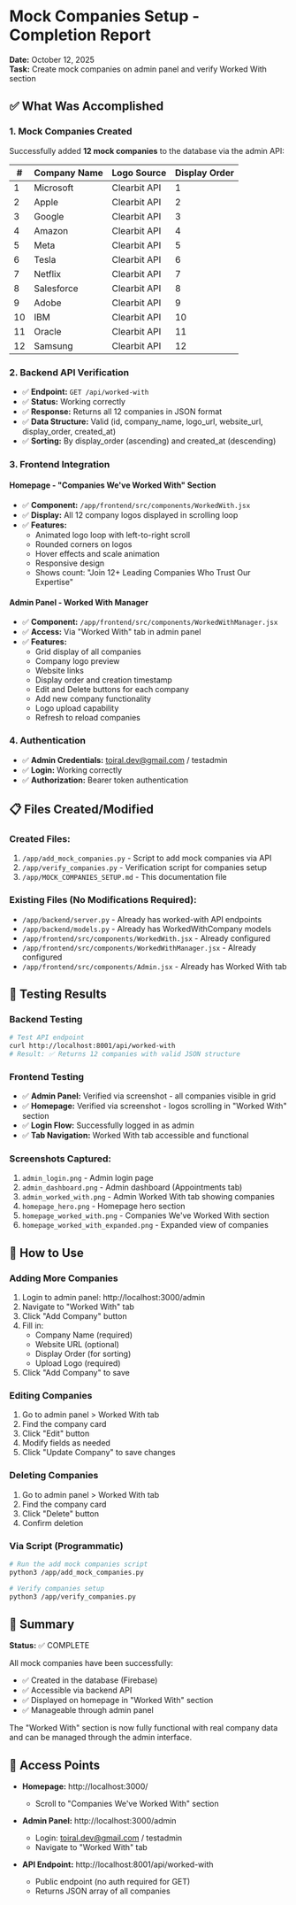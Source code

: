 # Mock Companies Setup - Completion Report

**Date:** October 12, 2025  
**Task:** Create mock companies on admin panel and verify Worked With section

## ✅ What Was Accomplished

### 1. Mock Companies Created
Successfully added **12 mock companies** to the database via the admin API:

| # | Company Name | Logo Source | Display Order |
|---|--------------|-------------|---------------|
| 1 | Microsoft | Clearbit API | 1 |
| 2 | Apple | Clearbit API | 2 |
| 3 | Google | Clearbit API | 3 |
| 4 | Amazon | Clearbit API | 4 |
| 5 | Meta | Clearbit API | 5 |
| 6 | Tesla | Clearbit API | 6 |
| 7 | Netflix | Clearbit API | 7 |
| 8 | Salesforce | Clearbit API | 8 |
| 9 | Adobe | Clearbit API | 9 |
| 10 | IBM | Clearbit API | 10 |
| 11 | Oracle | Clearbit API | 11 |
| 12 | Samsung | Clearbit API | 12 |

### 2. Backend API Verification
- ✅ **Endpoint:** `GET /api/worked-with`
- ✅ **Status:** Working correctly
- ✅ **Response:** Returns all 12 companies in JSON format
- ✅ **Data Structure:** Valid (id, company_name, logo_url, website_url, display_order, created_at)
- ✅ **Sorting:** By display_order (ascending) and created_at (descending)

### 3. Frontend Integration
#### Homepage - "Companies We've Worked With" Section
- ✅ **Component:** `/app/frontend/src/components/WorkedWith.jsx`
- ✅ **Display:** All 12 company logos displayed in scrolling loop
- ✅ **Features:** 
  - Animated logo loop with left-to-right scroll
  - Rounded corners on logos
  - Hover effects and scale animation
  - Responsive design
  - Shows count: "Join 12+ Leading Companies Who Trust Our Expertise"

#### Admin Panel - Worked With Manager
- ✅ **Component:** `/app/frontend/src/components/WorkedWithManager.jsx`
- ✅ **Access:** Via "Worked With" tab in admin panel
- ✅ **Features:**
  - Grid display of all companies
  - Company logo preview
  - Website links
  - Display order and creation timestamp
  - Edit and Delete buttons for each company
  - Add new company functionality
  - Logo upload capability
  - Refresh to reload companies

### 4. Authentication
- ✅ **Admin Credentials:** toiral.dev@gmail.com / testadmin
- ✅ **Login:** Working correctly
- ✅ **Authorization:** Bearer token authentication

## 📋 Files Created/Modified

### Created Files:
1. `/app/add_mock_companies.py` - Script to add mock companies via API
2. `/app/verify_companies.py` - Verification script for companies setup
3. `/app/MOCK_COMPANIES_SETUP.md` - This documentation file

### Existing Files (No Modifications Required):
- `/app/backend/server.py` - Already has worked-with API endpoints
- `/app/backend/models.py` - Already has WorkedWithCompany models
- `/app/frontend/src/components/WorkedWith.jsx` - Already configured
- `/app/frontend/src/components/WorkedWithManager.jsx` - Already configured
- `/app/frontend/src/components/Admin.jsx` - Already has Worked With tab

## 🧪 Testing Results

### Backend Testing
```bash
# Test API endpoint
curl http://localhost:8001/api/worked-with
# Result: ✅ Returns 12 companies with valid JSON structure
```

### Frontend Testing
- ✅ **Admin Panel:** Verified via screenshot - all companies visible in grid
- ✅ **Homepage:** Verified via screenshot - logos scrolling in "Worked With" section
- ✅ **Login Flow:** Successfully logged in as admin
- ✅ **Tab Navigation:** Worked With tab accessible and functional

### Screenshots Captured:
1. `admin_login.png` - Admin login page
2. `admin_dashboard.png` - Admin dashboard (Appointments tab)
3. `admin_worked_with.png` - Admin Worked With tab showing companies
4. `homepage_hero.png` - Homepage hero section
5. `homepage_worked_with.png` - Companies We've Worked With section
6. `homepage_worked_with_expanded.png` - Expanded view of companies

## 🔧 How to Use

### Adding More Companies
1. Login to admin panel: http://localhost:3000/admin
2. Navigate to "Worked With" tab
3. Click "Add Company" button
4. Fill in:
   - Company Name (required)
   - Website URL (optional)
   - Display Order (for sorting)
   - Upload Logo (required)
5. Click "Add Company" to save

### Editing Companies
1. Go to admin panel > Worked With tab
2. Find the company card
3. Click "Edit" button
4. Modify fields as needed
5. Click "Update Company" to save changes

### Deleting Companies
1. Go to admin panel > Worked With tab
2. Find the company card
3. Click "Delete" button
4. Confirm deletion

### Via Script (Programmatic)
```bash
# Run the add mock companies script
python3 /app/add_mock_companies.py

# Verify companies setup
python3 /app/verify_companies.py
```

## 🎉 Summary

**Status:** ✅ COMPLETE

All mock companies have been successfully:
- ✅ Created in the database (Firebase)
- ✅ Accessible via backend API
- ✅ Displayed on homepage in "Worked With" section
- ✅ Manageable through admin panel

The "Worked With" section is now fully functional with real company data and can be managed through the admin interface.

## 📍 Access Points

- **Homepage:** http://localhost:3000/
  - Scroll to "Companies We've Worked With" section
  
- **Admin Panel:** http://localhost:3000/admin
  - Login: toiral.dev@gmail.com / testadmin
  - Navigate to "Worked With" tab

- **API Endpoint:** http://localhost:8001/api/worked-with
  - Public endpoint (no auth required for GET)
  - Returns JSON array of all companies

